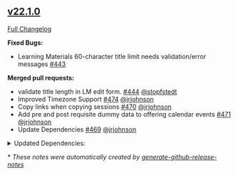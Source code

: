 ## [v22.1.0](https://github.com/ilios/common/tree/v22.1.0)

[Full Changelog](https://github.com/ilios/common/compare/v22.0.0...v22.1.0)


**Fixed Bugs:**

- Learning Materials 60-character title limit needs validation/error messages [\#443](https://github.com/ilios/common/issues/443)



**Merged pull requests:**

- validate title length in LM edit form. [\#444](https://github.com/ilios/common/pull/444) [@stopfstedt](https://github.com/stopfstedt)
- Improved Timezone Support [\#474](https://github.com/ilios/common/pull/474) [@jrjohnson](https://github.com/jrjohnson)
- Copy links when copying sessions [\#470](https://github.com/ilios/common/pull/470) [@jrjohnson](https://github.com/jrjohnson)
- Add pre and post requisite dummy data to offering calendar events [\#471](https://github.com/ilios/common/pull/471) [@jrjohnson](https://github.com/jrjohnson)
- Update Dependencies [\#469](https://github.com/ilios/common/pull/469) [@jrjohnson](https://github.com/jrjohnson)

<details>
<summary>Updated Dependencies:</summary>

- Bump sass from 1.16.1 to 1.17.0 [\#484](https://github.com/ilios/common/pull/484)
- Bump @fortawesome/free-regular-svg-icons from 5.7.0 to 5.7.1 [\#483](https://github.com/ilios/common/pull/483)
- Bump @fortawesome/pro-regular-svg-icons from 5.7.0 to 5.7.1 [\#478](https://github.com/ilios/common/pull/478)
- Bump @fortawesome/free-brands-svg-icons from 5.7.0 to 5.7.1 [\#482](https://github.com/ilios/common/pull/482)
- Bump stylelint-scss from 3.5.1 to 3.5.2 [\#481](https://github.com/ilios/common/pull/481)
- Bump eslint from 5.12.1 to 5.13.0 [\#480](https://github.com/ilios/common/pull/480)
- Bump ember-moment from 7.8.0 to 7.8.1 [\#479](https://github.com/ilios/common/pull/479)
- Bump @fortawesome/pro-solid-svg-icons from 5.7.0 to 5.7.1 [\#477](https://github.com/ilios/common/pull/477)
- Bump @fortawesome/free-solid-svg-icons from 5.7.0 to 5.7.1 [\#476](https://github.com/ilios/common/pull/476)
- Bump @fortawesome/pro-light-svg-icons from 5.7.0 to 5.7.1 [\#475](https://github.com/ilios/common/pull/475)
- Bump ember-cli-sass from 9.0.1 to 10.0.0 [\#472](https://github.com/ilios/common/pull/472)
- Bump ember-file-upload from 2.5.3 to 2.6.1 [\#473](https://github.com/ilios/common/pull/473)
- Bump ember-concurrency from 0.8.26 to 0.8.27 [\#467](https://github.com/ilios/common/pull/467)
- Bump ember-cli-mirage from 0.4.13 to 0.4.14 [\#468](https://github.com/ilios/common/pull/468)
- Bump eslint-plugin-ember from 6.1.0 to 6.2.0 [\#464](https://github.com/ilios/common/pull/464)
- Bump @ember/jquery from 0.5.2 to 0.6.0 [\#458](https://github.com/ilios/common/pull/458)

</details>

\* *These notes were automatically created by [generate-github-release-notes](https://github.com/jrjohnson/generate-github-release-notes)*
